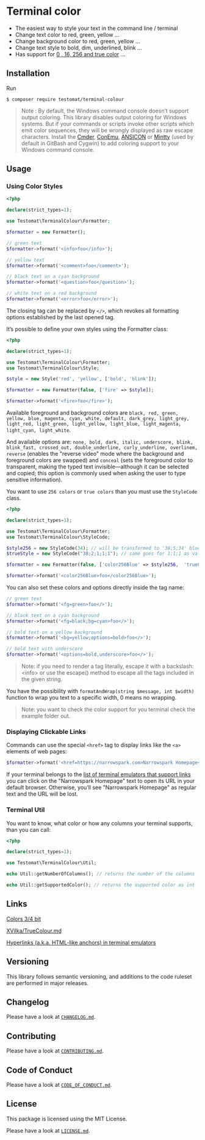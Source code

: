 # Terminal color

* The easiest way to style your text in the command line / terminal
* Change text color to red, green, yellow ...
* Change background color to red, green, yellow ...
* Change text style to bold, dim, underlined, blink ...
* Has support for [0 , 16, 256 and true color](asset/colors.png) ...

## Installation

Run

```
$ composer require testomat/terminal-colour
```

> Note : By default, the Windows command console doesn’t support output coloring.
> This library disables output coloring for Windows systems.
> But if your commands or scripts invoke other scripts which emit color sequences, they will be wrongly displayed as raw escape characters.
> Install the [Cmder](https://cmder.net/), [ConEmu](https://conemu.github.io/), [ANSICON](https://github.com/adoxa/ansicon/releases) or [Mintty](https://mintty.github.io/) (used by default in GitBash and Cygwin) to add coloring support to your Windows command console.

## Usage

### Using Color Styles

```php
<?php

declare(strict_types=1);

use Testomat\TerminalColour\Formatter;

$formatter = new Formatter();

// green text
$formatter->format('<info>foo</info>');

// yellow text
$formatter->format('<comment>foo</comment>');

// black text on a cyan background
$formatter->format('<question>foo</question>');

// white text on a red background
$formatter->format('<error>foo</error>');
```

The closing tag can be replaced by `</>`, which revokes all formatting options established by the last opened tag.

It’s possible to define your own styles using the Formatter class:
```php
<?php

declare(strict_types=1);

use Testomat\TerminalColour\Formatter;
use Testomat\TerminalColour\Style;

$style = new Style('red', 'yellow', ['bold', 'blink']);

$formatter = new Formatter(false, ['fire' => $style]);

$formatter->format('<fire>foo</fire>');
```

Available foreground and background colors are `black, red, green, yellow, blue, magenta, cyan, white, default, dark_grey, light_grey, light_red, light_green, light_yellow, light_blue, light_magenta, light_cyan, light_white`.

And available options are: `none, bold, dark, italic, underscore, blink, blink_fast, crossed_out, double_underline, curly_underline, overlinem, reverse` (enables the "reverse video" mode where the background and foreground colors are swapped) and `conceal` (sets the foreground color to transparent, making the typed text invisible—although it can be selected and copied; this option is commonly used when asking the user to type sensitive information).

You want to use `256 colors` or `true colors` than you must use the `StyleCode` class.

```php
<?php

declare(strict_types=1);

use Testomat\TerminalColour\Formatter;
use Testomat\TerminalColour\StyleCode;

$style256 = new StyleCode(34); // will be transformed to '38;5;34' blue
$trueStyle = new StyleCode("38;2;1;1;1"); // same goes for 1;1;1 as value; will be transformed to '38;2;1;1;1'

$formatter = new Formatter(false, ['color256Blue' => $style256,  'trueColor' => $trueStyle]);

$formatter->format('<color256Blue>foo</color256Blue>');
```

You can also set these colors and options directly inside the tag name:

```php
// green text
$formatter->format('<fg=green>foo</>');

// black text on a cyan background
$formatter->format('<fg=black;bg=cyan>foo</>');

// bold text on a yellow background
$formatter->format('<bg=yellow;options=bold>foo</>');

// bold text with underscore
$formatter->format('<options=bold,underscore>foo</>');
```

> Note: if you need to render a tag literally, escape it with a backslash: \<info> or use the escape() method to escape all the tags included in the given string.

You have the possibility with `formatAndWrap(string $message, int $width)` function to wrap you text to a specific width, 0 means no wrapping.

> Note: you want to check the color support for you terminal check the example folder out.

### Displaying Clickable Links

Commands can use the special `<href>` tag to display links like the `<a>` elements of web pages:

```php
$formatter->format('<href=https://narrowspark.com>Narrowspark Homepage</>');
```

If your terminal belongs to the [list of terminal emulators that support links][1] you can click on the "Narrowspark Homepage" text to open its URL in your default browser. Otherwise, you’ll see "Narrowspark Homepage" as regular text and the URL will be lost.

### Terminal Util
You want to know, what color or how any columns your terminal supports, than you can call:
```php
<?php

declare(strict_types=1);

use Testomat\TerminalColour\Util;

echo Util::getNumberOfColumns(); // returns the number of the columns

echo Util::getSupportedColor(); // returns the supported color as int

```

## Links
[Colors 3/4 bit](https://en.wikipedia.org/wiki/ANSI_escape_code#3/4_bit)

[XVilka/TrueColour.md](https://gist.github.com/XVilka/8346728)

[Hyperlinks (a.k.a. HTML-like anchors) in terminal emulators][1]

## Versioning

This library follows semantic versioning, and additions to the code ruleset are performed in major releases.

## Changelog

Please have a look at [`CHANGELOG.md`](CHANGELOG.md).

## Contributing

Please have a look at [`CONTRIBUTING.md`](.github/CONTRIBUTING.md).

## Code of Conduct

Please have a look at [`CODE_OF_CONDUCT.md`](.github/CODE_OF_CONDUCT.md).

## License

This package is licensed using the MIT License.

Please have a look at [`LICENSE.md`](LICENSE.md).

[1]: https://gist.github.com/egmontkob/eb114294efbcd5adb1944c9f3cb5feda
